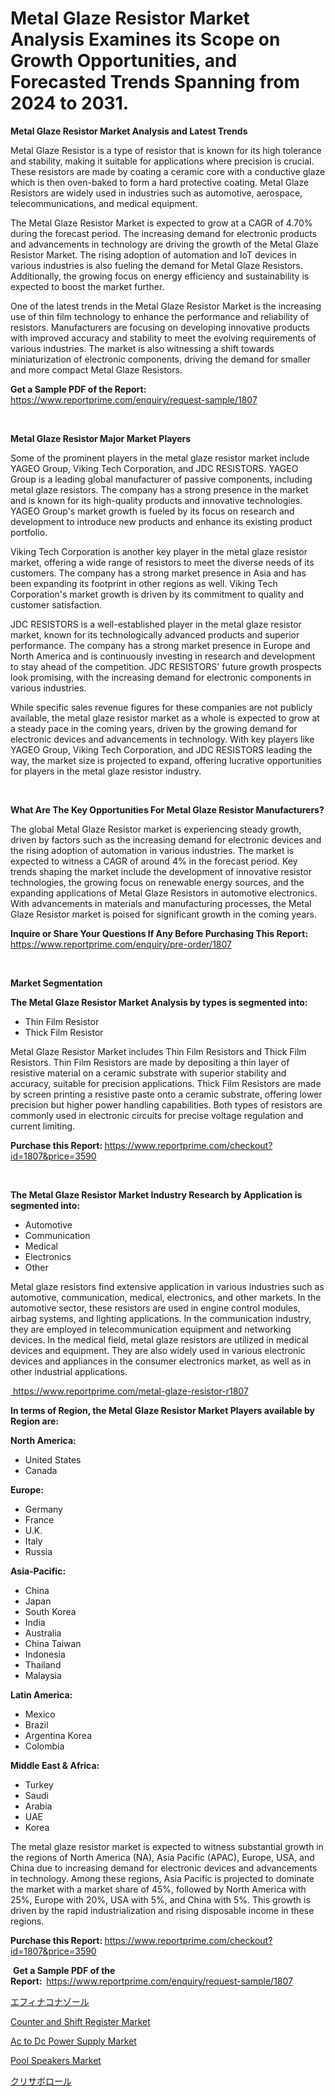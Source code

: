 <p><h1>Metal Glaze Resistor Market Analysis Examines its Scope on Growth Opportunities, and Forecasted Trends Spanning from 2024 to 2031.</h1></p><p><strong>Metal Glaze Resistor Market Analysis and Latest Trends</strong></p>
<p><p>Metal Glaze Resistor is a type of resistor that is known for its high tolerance and stability, making it suitable for applications where precision is crucial. These resistors are made by coating a ceramic core with a conductive glaze which is then oven-baked to form a hard protective coating. Metal Glaze Resistors are widely used in industries such as automotive, aerospace, telecommunications, and medical equipment.</p><p>The Metal Glaze Resistor Market is expected to grow at a CAGR of 4.70% during the forecast period. The increasing demand for electronic products and advancements in technology are driving the growth of the Metal Glaze Resistor Market. The rising adoption of automation and IoT devices in various industries is also fueling the demand for Metal Glaze Resistors. Additionally, the growing focus on energy efficiency and sustainability is expected to boost the market further.</p><p>One of the latest trends in the Metal Glaze Resistor Market is the increasing use of thin film technology to enhance the performance and reliability of resistors. Manufacturers are focusing on developing innovative products with improved accuracy and stability to meet the evolving requirements of various industries. The market is also witnessing a shift towards miniaturization of electronic components, driving the demand for smaller and more compact Metal Glaze Resistors.</p></p>
<p><strong>Get a Sample PDF of the Report:&nbsp;</strong> <a href="https://www.reportprime.com/enquiry/request-sample/1807">https://www.reportprime.com/enquiry/request-sample/1807</a></p>
<p>&nbsp;</p>
<p><strong>Metal Glaze Resistor Major Market Players</strong></p>
<p><p>Some of the prominent players in the metal glaze resistor market include YAGEO Group, Viking Tech Corporation, and JDC RESISTORS. YAGEO Group is a leading global manufacturer of passive components, including metal glaze resistors. The company has a strong presence in the market and is known for its high-quality products and innovative technologies. YAGEO Group's market growth is fueled by its focus on research and development to introduce new products and enhance its existing product portfolio.</p><p>Viking Tech Corporation is another key player in the metal glaze resistor market, offering a wide range of resistors to meet the diverse needs of its customers. The company has a strong market presence in Asia and has been expanding its footprint in other regions as well. Viking Tech Corporation's market growth is driven by its commitment to quality and customer satisfaction.</p><p>JDC RESISTORS is a well-established player in the metal glaze resistor market, known for its technologically advanced products and superior performance. The company has a strong market presence in Europe and North America and is continuously investing in research and development to stay ahead of the competition. JDC RESISTORS' future growth prospects look promising, with the increasing demand for electronic components in various industries.</p><p>While specific sales revenue figures for these companies are not publicly available, the metal glaze resistor market as a whole is expected to grow at a steady pace in the coming years, driven by the growing demand for electronic devices and advancements in technology. With key players like YAGEO Group, Viking Tech Corporation, and JDC RESISTORS leading the way, the market size is projected to expand, offering lucrative opportunities for players in the metal glaze resistor industry.</p></p>
<p>&nbsp;</p>
<p><strong>What Are The Key Opportunities For Metal Glaze Resistor Manufacturers?</strong></p>
<p><p>The global Metal Glaze Resistor market is experiencing steady growth, driven by factors such as the increasing demand for electronic devices and the rising adoption of automation in various industries. The market is expected to witness a CAGR of around 4% in the forecast period. Key trends shaping the market include the development of innovative resistor technologies, the growing focus on renewable energy sources, and the expanding applications of Metal Glaze Resistors in automotive electronics. With advancements in materials and manufacturing processes, the Metal Glaze Resistor market is poised for significant growth in the coming years.</p></p>
<p><strong>Inquire or Share Your Questions If Any Before Purchasing This Report:</strong> <a href="https://www.reportprime.com/enquiry/pre-order/1807">https://www.reportprime.com/enquiry/pre-order/1807</a></p>
<p>&nbsp;</p>
<p><strong>Market Segmentation</strong></p>
<p><strong>The Metal Glaze Resistor Market Analysis by types is segmented into:</strong></p>
<p><ul><li>Thin Film Resistor</li><li>Thick Film Resistor</li></ul></p>
<p><p>Metal Glaze Resistor Market includes Thin Film Resistors and Thick Film Resistors. Thin Film Resistors are made by depositing a thin layer of resistive material on a ceramic substrate with superior stability and accuracy, suitable for precision applications. Thick Film Resistors are made by screen printing a resistive paste onto a ceramic substrate, offering lower precision but higher power handling capabilities. Both types of resistors are commonly used in electronic circuits for precise voltage regulation and current limiting.</p></p>
<p><strong>Purchase this Report:&nbsp;</strong><a href="https://www.reportprime.com/checkout?id=1807&price=3590">https://www.reportprime.com/checkout?id=1807&price=3590</a></p>
<p>&nbsp;</p>
<p><strong>The Metal Glaze Resistor Market Industry Research by Application is segmented into:</strong></p>
<p><ul><li>Automotive</li><li>Communication</li><li>Medical</li><li>Electronics</li><li>Other</li></ul></p>
<p><p>Metal glaze resistors find extensive application in various industries such as automotive, communication, medical, electronics, and other markets. In the automotive sector, these resistors are used in engine control modules, airbag systems, and lighting applications. In the communication industry, they are employed in telecommunication equipment and networking devices. In the medical field, metal glaze resistors are utilized in medical devices and equipment. They are also widely used in various electronic devices and appliances in the consumer electronics market, as well as in other industrial applications.</p></p>
<p><a href="https://www.reportprime.com/metal-glaze-resistor-r1807">&nbsp;https://www.reportprime.com/metal-glaze-resistor-r1807</a></p>
<p><strong>In terms of Region, the Metal Glaze Resistor Market Players available by Region are:</strong></p>
<p>
    <p> <strong> North America: </strong>
        <ul>
            <li>United States</li>
            <li>Canada</li>
        </ul>
        </p> 
    <p> <strong> Europe: </strong>
        <ul>
            <li>Germany</li>
            <li>France</li>
            <li>U.K.</li>
            <li>Italy</li>
            <li>Russia</li>
        </ul>
        </p> 
    <p> <strong> Asia-Pacific: </strong>
        <ul>
            <li>China</li>
            <li>Japan</li>
            <li>South Korea</li>
            <li>India</li>
            <li>Australia</li>
            <li>China Taiwan</li>
            <li>Indonesia</li>
            <li>Thailand</li>
            <li>Malaysia</li>
        </ul>
        </p> 
    <p> <strong> Latin America: </strong>
        <ul>
            <li>Mexico</li>
            <li>Brazil</li>
            <li>Argentina Korea</li>
            <li>Colombia</li>
        </ul>
        </p> 
    <p> <strong> Middle East & Africa: </strong>
        <ul>
            <li>Turkey</li>
            <li>Saudi</li>
            <li>Arabia</li>
            <li>UAE</li>
            <li>Korea</li>
        </ul>
    </p>
    </p>
<p><p>The metal glaze resistor market is expected to witness substantial growth in the regions of North America (NA), Asia Pacific (APAC), Europe, USA, and China due to increasing demand for electronic devices and advancements in technology. Among these regions, Asia Pacific is projected to dominate the market with a market share of 45%, followed by North America with 25%, Europe with 20%, USA with 5%, and China with 5%. This growth is driven by the rapid industrialization and rising disposable income in these regions.</p></p>
<p><strong>Purchase this Report: </strong><a href="https://www.reportprime.com/checkout?id=1807&price=3590">https://www.reportprime.com/checkout?id=1807&price=3590</a></p>
<p>&nbsp;<strong>Get a Sample PDF of the Report:&nbsp;&nbsp;</strong><a href="https://www.reportprime.com/enquiry/request-sample/1807">https://www.reportprime.com/enquiry/request-sample/1807</a></p>
<p><strong></strong></p>
<p><p><a href="https://github.com/Alenaieme/Market-Research-Report-List-1/blob/main/683091471572.md">エフィナコナゾール</a></p><p><a href="https://github.com/angeliabkratze/Market-Research-Report-List-1/blob/main/counter-and-shift-register-market.md">Counter and Shift Register Market</a></p><p><a href="https://github.com/Angelnienowdseej3e45z3p8c/Market-Research-Report-List-2/blob/main/ac-to-dc-power-supply-market.md">Ac to Dc Power Supply Market</a></p><p><a href="https://issuu.com/reportprime-2/docs/pool-speakers-market-size-2030.pptx">Pool Speakers Market</a></p><p><a href="https://github.com/klon646/Market-Research-Report-List-1/blob/main/534032871571.md">クリサボロール</a></p></p>